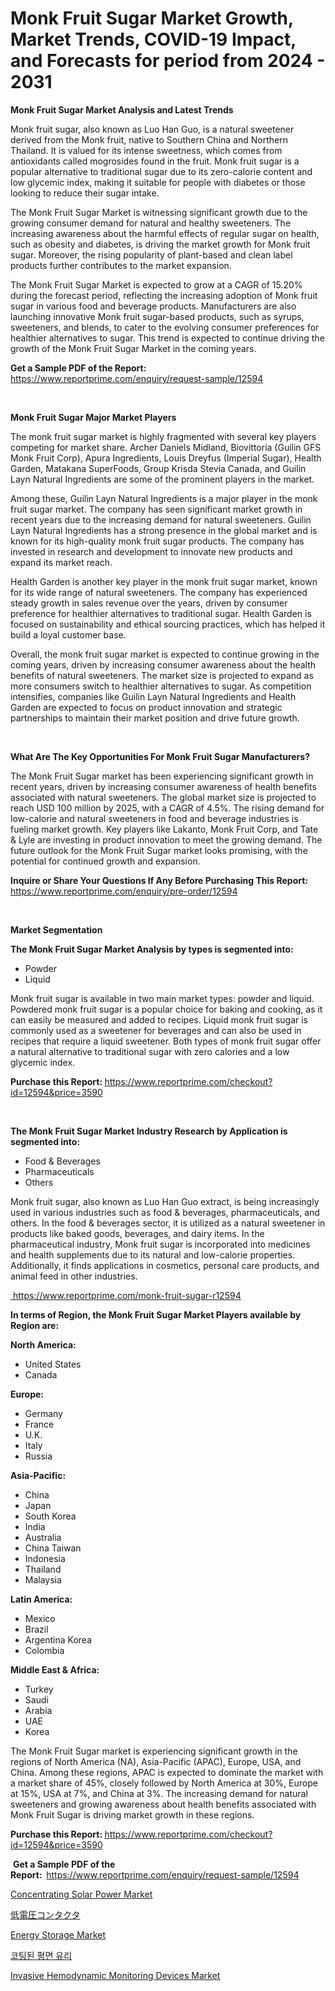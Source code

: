 <p><h1>Monk Fruit Sugar Market Growth, Market Trends, COVID-19 Impact, and Forecasts for period from 2024 - 2031</h1></p><p><strong>Monk Fruit Sugar Market Analysis and Latest Trends</strong></p>
<p><p>Monk fruit sugar, also known as Luo Han Guo, is a natural sweetener derived from the Monk fruit, native to Southern China and Northern Thailand. It is valued for its intense sweetness, which comes from antioxidants called mogrosides found in the fruit. Monk fruit sugar is a popular alternative to traditional sugar due to its zero-calorie content and low glycemic index, making it suitable for people with diabetes or those looking to reduce their sugar intake.</p><p>The Monk Fruit Sugar Market is witnessing significant growth due to the growing consumer demand for natural and healthy sweeteners. The increasing awareness about the harmful effects of regular sugar on health, such as obesity and diabetes, is driving the market growth for Monk fruit sugar. Moreover, the rising popularity of plant-based and clean label products further contributes to the market expansion.</p><p>The Monk Fruit Sugar Market is expected to grow at a CAGR of 15.20% during the forecast period, reflecting the increasing adoption of Monk fruit sugar in various food and beverage products. Manufacturers are also launching innovative Monk fruit sugar-based products, such as syrups, sweeteners, and blends, to cater to the evolving consumer preferences for healthier alternatives to sugar. This trend is expected to continue driving the growth of the Monk Fruit Sugar Market in the coming years.</p></p>
<p><strong>Get a Sample PDF of the Report:&nbsp;</strong> <a href="https://www.reportprime.com/enquiry/request-sample/12594">https://www.reportprime.com/enquiry/request-sample/12594</a></p>
<p>&nbsp;</p>
<p><strong>Monk Fruit Sugar Major Market Players</strong></p>
<p><p>The monk fruit sugar market is highly fragmented with several key players competing for market share. Archer Daniels Midland, Biovittoria (Guilin GFS Monk Fruit Corp), Apura Ingredients, Louis Dreyfus (Imperial Sugar), Health Garden, Matakana SuperFoods, Group Krisda Stevia Canada, and Guilin Layn Natural Ingredients are some of the prominent players in the market.</p><p>Among these, Guilin Layn Natural Ingredients is a major player in the monk fruit sugar market. The company has seen significant market growth in recent years due to the increasing demand for natural sweeteners. Guilin Layn Natural Ingredients has a strong presence in the global market and is known for its high-quality monk fruit sugar products. The company has invested in research and development to innovate new products and expand its market reach.</p><p>Health Garden is another key player in the monk fruit sugar market, known for its wide range of natural sweeteners. The company has experienced steady growth in sales revenue over the years, driven by consumer preference for healthier alternatives to traditional sugar. Health Garden is focused on sustainability and ethical sourcing practices, which has helped it build a loyal customer base.</p><p>Overall, the monk fruit sugar market is expected to continue growing in the coming years, driven by increasing consumer awareness about the health benefits of natural sweeteners. The market size is projected to expand as more consumers switch to healthier alternatives to sugar. As competition intensifies, companies like Guilin Layn Natural Ingredients and Health Garden are expected to focus on product innovation and strategic partnerships to maintain their market position and drive future growth.</p></p>
<p>&nbsp;</p>
<p><strong>What Are The Key Opportunities For Monk Fruit Sugar Manufacturers?</strong></p>
<p><p>The Monk Fruit Sugar market has been experiencing significant growth in recent years, driven by increasing consumer awareness of health benefits associated with natural sweeteners. The global market size is projected to reach USD 100 million by 2025, with a CAGR of 4.5%. The rising demand for low-calorie and natural sweeteners in food and beverage industries is fueling market growth. Key players like Lakanto, Monk Fruit Corp, and Tate & Lyle are investing in product innovation to meet the growing demand. The future outlook for the Monk Fruit Sugar market looks promising, with the potential for continued growth and expansion.</p></p>
<p><strong>Inquire or Share Your Questions If Any Before Purchasing This Report:</strong> <a href="https://www.reportprime.com/enquiry/pre-order/12594">https://www.reportprime.com/enquiry/pre-order/12594</a></p>
<p>&nbsp;</p>
<p><strong>Market Segmentation</strong></p>
<p><strong>The Monk Fruit Sugar Market Analysis by types is segmented into:</strong></p>
<p><ul><li>Powder</li><li>Liquid</li></ul></p>
<p><p>Monk fruit sugar is available in two main market types: powder and liquid. Powdered monk fruit sugar is a popular choice for baking and cooking, as it can easily be measured and added to recipes. Liquid monk fruit sugar is commonly used as a sweetener for beverages and can also be used in recipes that require a liquid sweetener. Both types of monk fruit sugar offer a natural alternative to traditional sugar with zero calories and a low glycemic index.</p></p>
<p><strong>Purchase this Report:&nbsp;</strong><a href="https://www.reportprime.com/checkout?id=12594&price=3590">https://www.reportprime.com/checkout?id=12594&price=3590</a></p>
<p>&nbsp;</p>
<p><strong>The Monk Fruit Sugar Market Industry Research by Application is segmented into:</strong></p>
<p><ul><li>Food & Beverages</li><li>Pharmaceuticals</li><li>Others</li></ul></p>
<p><p>Monk fruit sugar, also known as Luo Han Guo extract, is being increasingly used in various industries such as food & beverages, pharmaceuticals, and others. In the food & beverages sector, it is utilized as a natural sweetener in products like baked goods, beverages, and dairy items. In the pharmaceutical industry, Monk fruit sugar is incorporated into medicines and health supplements due to its natural and low-calorie properties. Additionally, it finds applications in cosmetics, personal care products, and animal feed in other industries.</p></p>
<p><a href="https://www.reportprime.com/monk-fruit-sugar-r12594">&nbsp;https://www.reportprime.com/monk-fruit-sugar-r12594</a></p>
<p><strong>In terms of Region, the Monk Fruit Sugar Market Players available by Region are:</strong></p>
<p>
    <p> <strong> North America: </strong>
        <ul>
            <li>United States</li>
            <li>Canada</li>
        </ul>
        </p> 
    <p> <strong> Europe: </strong>
        <ul>
            <li>Germany</li>
            <li>France</li>
            <li>U.K.</li>
            <li>Italy</li>
            <li>Russia</li>
        </ul>
        </p> 
    <p> <strong> Asia-Pacific: </strong>
        <ul>
            <li>China</li>
            <li>Japan</li>
            <li>South Korea</li>
            <li>India</li>
            <li>Australia</li>
            <li>China Taiwan</li>
            <li>Indonesia</li>
            <li>Thailand</li>
            <li>Malaysia</li>
        </ul>
        </p> 
    <p> <strong> Latin America: </strong>
        <ul>
            <li>Mexico</li>
            <li>Brazil</li>
            <li>Argentina Korea</li>
            <li>Colombia</li>
        </ul>
        </p> 
    <p> <strong> Middle East & Africa: </strong>
        <ul>
            <li>Turkey</li>
            <li>Saudi</li>
            <li>Arabia</li>
            <li>UAE</li>
            <li>Korea</li>
        </ul>
    </p>
    </p>
<p><p>The Monk Fruit Sugar market is experiencing significant growth in the regions of North America (NA), Asia-Pacific (APAC), Europe, USA, and China. Among these regions, APAC is expected to dominate the market with a market share of 45%, closely followed by North America at 30%, Europe at 15%, USA at 7%, and China at 3%. The increasing demand for natural sweeteners and growing awareness about health benefits associated with Monk Fruit Sugar is driving market growth in these regions.</p></p>
<p><strong>Purchase this Report: </strong><a href="https://www.reportprime.com/checkout?id=12594&price=3590">https://www.reportprime.com/checkout?id=12594&price=3590</a></p>
<p>&nbsp;<strong>Get a Sample PDF of the Report:&nbsp;&nbsp;</strong><a href="https://www.reportprime.com/enquiry/request-sample/12594">https://www.reportprime.com/enquiry/request-sample/12594</a></p>
<p><strong></strong></p>
<p><p><a href="https://github.com/nusratjahan12006/Market-Research-Report-List-2/blob/main/concentrating-solar-power-market.md">Concentrating Solar Power Market</a></p><p><a href="https://github.com/mohamedbakry57/Market-Research-Report-List-5/blob/main/893285484431.md">低電圧コンタクタ</a></p><p><a href="https://github.com/mdhefjumiah/Market-Research-Report-List-2/blob/main/energy-storage-market.md">Energy Storage Market</a></p><p><a href="https://github.com/laholand/Market-Research-Report-List-5/blob/main/3548032104699.md">코팅된 평면 유리</a></p><p><a href="https://medium.com/@sally.slat78543/global-invasive-hemodynamic-monitoring-devices-market-sector-2024-2031-market-metrics-and-524db6c18356">Invasive Hemodynamic Monitoring Devices Market</a></p></p>
